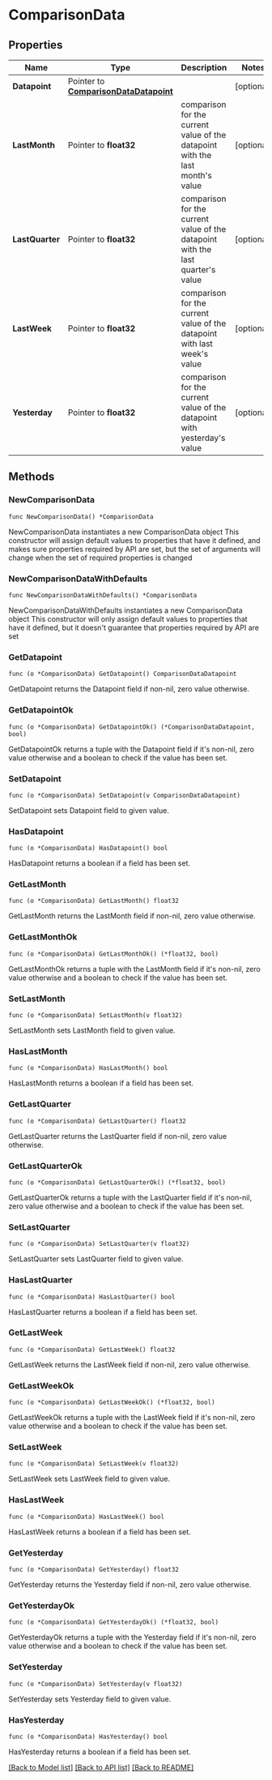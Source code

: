 # ComparisonData

## Properties

Name | Type | Description | Notes
------------ | ------------- | ------------- | -------------
**Datapoint** | Pointer to [**ComparisonDataDatapoint**](ComparisonDataDatapoint.md) |  | [optional] 
**LastMonth** | Pointer to **float32** | comparison for the current value of the datapoint with the last  month&#39;s value  | [optional] 
**LastQuarter** | Pointer to **float32** | comparison for the current value of the datapoint with the last  quarter&#39;s value   | [optional] 
**LastWeek** | Pointer to **float32** | comparison for the current value of the datapoint with last week&#39;s  value  | [optional] 
**Yesterday** | Pointer to **float32** | comparison for the current value of the datapoint with yesterday&#39;s  value  | [optional] 

## Methods

### NewComparisonData

`func NewComparisonData() *ComparisonData`

NewComparisonData instantiates a new ComparisonData object
This constructor will assign default values to properties that have it defined,
and makes sure properties required by API are set, but the set of arguments
will change when the set of required properties is changed

### NewComparisonDataWithDefaults

`func NewComparisonDataWithDefaults() *ComparisonData`

NewComparisonDataWithDefaults instantiates a new ComparisonData object
This constructor will only assign default values to properties that have it defined,
but it doesn't guarantee that properties required by API are set

### GetDatapoint

`func (o *ComparisonData) GetDatapoint() ComparisonDataDatapoint`

GetDatapoint returns the Datapoint field if non-nil, zero value otherwise.

### GetDatapointOk

`func (o *ComparisonData) GetDatapointOk() (*ComparisonDataDatapoint, bool)`

GetDatapointOk returns a tuple with the Datapoint field if it's non-nil, zero value otherwise
and a boolean to check if the value has been set.

### SetDatapoint

`func (o *ComparisonData) SetDatapoint(v ComparisonDataDatapoint)`

SetDatapoint sets Datapoint field to given value.

### HasDatapoint

`func (o *ComparisonData) HasDatapoint() bool`

HasDatapoint returns a boolean if a field has been set.

### GetLastMonth

`func (o *ComparisonData) GetLastMonth() float32`

GetLastMonth returns the LastMonth field if non-nil, zero value otherwise.

### GetLastMonthOk

`func (o *ComparisonData) GetLastMonthOk() (*float32, bool)`

GetLastMonthOk returns a tuple with the LastMonth field if it's non-nil, zero value otherwise
and a boolean to check if the value has been set.

### SetLastMonth

`func (o *ComparisonData) SetLastMonth(v float32)`

SetLastMonth sets LastMonth field to given value.

### HasLastMonth

`func (o *ComparisonData) HasLastMonth() bool`

HasLastMonth returns a boolean if a field has been set.

### GetLastQuarter

`func (o *ComparisonData) GetLastQuarter() float32`

GetLastQuarter returns the LastQuarter field if non-nil, zero value otherwise.

### GetLastQuarterOk

`func (o *ComparisonData) GetLastQuarterOk() (*float32, bool)`

GetLastQuarterOk returns a tuple with the LastQuarter field if it's non-nil, zero value otherwise
and a boolean to check if the value has been set.

### SetLastQuarter

`func (o *ComparisonData) SetLastQuarter(v float32)`

SetLastQuarter sets LastQuarter field to given value.

### HasLastQuarter

`func (o *ComparisonData) HasLastQuarter() bool`

HasLastQuarter returns a boolean if a field has been set.

### GetLastWeek

`func (o *ComparisonData) GetLastWeek() float32`

GetLastWeek returns the LastWeek field if non-nil, zero value otherwise.

### GetLastWeekOk

`func (o *ComparisonData) GetLastWeekOk() (*float32, bool)`

GetLastWeekOk returns a tuple with the LastWeek field if it's non-nil, zero value otherwise
and a boolean to check if the value has been set.

### SetLastWeek

`func (o *ComparisonData) SetLastWeek(v float32)`

SetLastWeek sets LastWeek field to given value.

### HasLastWeek

`func (o *ComparisonData) HasLastWeek() bool`

HasLastWeek returns a boolean if a field has been set.

### GetYesterday

`func (o *ComparisonData) GetYesterday() float32`

GetYesterday returns the Yesterday field if non-nil, zero value otherwise.

### GetYesterdayOk

`func (o *ComparisonData) GetYesterdayOk() (*float32, bool)`

GetYesterdayOk returns a tuple with the Yesterday field if it's non-nil, zero value otherwise
and a boolean to check if the value has been set.

### SetYesterday

`func (o *ComparisonData) SetYesterday(v float32)`

SetYesterday sets Yesterday field to given value.

### HasYesterday

`func (o *ComparisonData) HasYesterday() bool`

HasYesterday returns a boolean if a field has been set.


[[Back to Model list]](../README.md#documentation-for-models) [[Back to API list]](../README.md#documentation-for-api-endpoints) [[Back to README]](../README.md)


